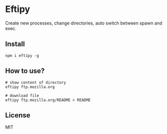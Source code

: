# Eftipy

Create new processes, change directories, auto switch between spawn and exec.

## Install

```
npm i eftipy -g
```

## How to use?

```
# show content of directory
eftipy ftp.mozilla.org

# download file
eftipy ftp.mozilla.org/README > README
```

## License

MIT
